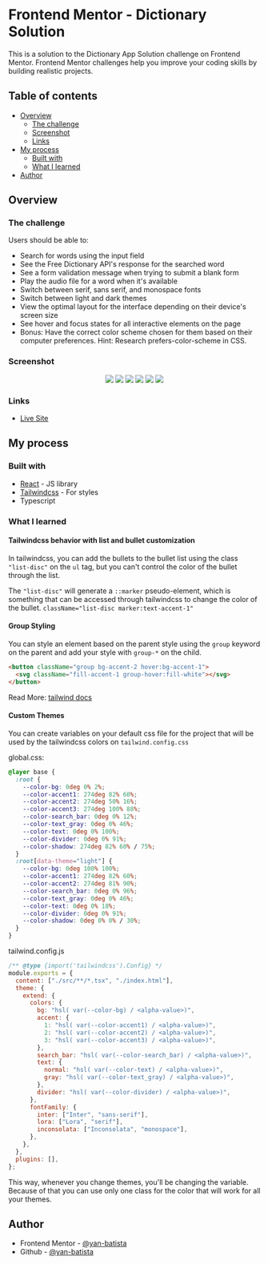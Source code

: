 # Frontend Mentor - Dictionary Solution

This is a solution to the Dictionary App Solution challenge on Frontend Mentor. Frontend Mentor challenges help you improve your coding skills by building realistic projects.

## Table of contents

- [Overview](#overview)
  - [The challenge](#the-challenge)
  - [Screenshot](#screenshot)
  - [Links](#links)
- [My process](#my-process)
  - [Built with](#built-with)
  - [What I learned](#what-i-learned)
- [Author](#author)

## Overview

### The challenge

Users should be able to:

- Search for words using the input field
- See the Free Dictionary API's response for the searched word
- See a form validation message when trying to submit a blank form
- Play the audio file for a word when it's available
- Switch between serif, sans serif, and monospace fonts
- Switch between light and dark themes
- View the optimal layout for the interface depending on their device's screen size
- See hover and focus states for all interactive elements on the page
- Bonus: Have the correct color scheme chosen for them based on their computer preferences. Hint: Research prefers-color-scheme in CSS.

### Screenshot

<p align="center" >
    <img src="./public/home-lg.png" />
    <img src="./public/not-found-lg.png" />
    <img src="./public/hello-lg.png" />
    <img src="./public/home-sm.png" />
    <img src="./public/not-found-sm.png" />
    <img src="./public/hello-sm.png" />
</p>

### Links

- [Live Site](https://dictionary-app-nu-nine.vercel.app/)

## My process

### Built with

- [React](https://reactjs.org/) - JS library
- [Tailwindcss](https://tailwindcss.com/) - For styles
- Typescript

### What I learned

#### Tailwindcss behavior with list and bullet customization

In tailwindcss, you can add the bullets to the bullet list using the class `"list-disc"` on the `ul` tag, but you can't control the color of the bullet through the list.

The `"list-disc"` will generate a `::marker` pseudo-element, which is something that can be accessed through tailwindcss to change the color of the bullet.
`className="list-disc marker:text-accent-1"`

#### Group Styling

You can style an element based on the parent style using the `group` keyword on the parent and add your style with `group-*` on the child.

```html
<button className="group bg-accent-2 hover:bg-accent-1">
  <svg className="fill-accent-1 group-hover:fill-white"></svg>
</button>
```

Read More: [tailwind docs](https://tailwindcss.com/docs/hover-focus-and-other-states#styling-based-on-parent-state)

#### Custom Themes

You can create variables on your default css file for the project that will be used by the tailwindcss colors on `tailwind.config.css`

global.css:

```css
@layer base {
  :root {
    --color-bg: 0deg 0% 2%;
    --color-accent1: 274deg 82% 60%;
    --color-accent2: 274deg 50% 16%;
    --color-accent3: 274deg 100% 88%;
    --color-search_bar: 0deg 0% 12%;
    --color-text_gray: 0deg 0% 46%;
    --color-text: 0deg 0% 100%;
    --color-divider: 0deg 0% 91%;
    --color-shadow: 274deg 82% 60% / 75%;
  }
  :root[data-theme="light"] {
    --color-bg: 0deg 100% 100%;
    --color-accent1: 274deg 82% 60%;
    --color-accent2: 274deg 81% 90%;
    --color-search_bar: 0deg 0% 96%;
    --color-text_gray: 0deg 0% 46%;
    --color-text: 0deg 0% 18%;
    --color-divider: 0deg 0% 91%;
    --color-shadow: 0deg 0% 0% / 30%;
  }
}
```

tailwind.config.js

```javascript
/** @type {import('tailwindcss').Config} */
module.exports = {
  content: ["./src/**/*.tsx", "./index.html"],
  theme: {
    extend: {
      colors: {
        bg: "hsl( var(--color-bg) / <alpha-value>)",
        accent: {
          1: "hsl( var(--color-accent1) / <alpha-value>)",
          2: "hsl( var(--color-accent2) / <alpha-value>)",
          3: "hsl( var(--color-accent3) / <alpha-value>)",
        },
        search_bar: "hsl( var(--color-search_bar) / <alpha-value>)",
        text: {
          normal: "hsl( var(--color-text) / <alpha-value>)",
          gray: "hsl( var(--color-text_gray) / <alpha-value>)",
        },
        divider: "hsl( var(--color-divider) / <alpha-value>)",
      },
      fontFamily: {
        inter: ["Inter", "sans-serif"],
        lora: ["Lora", "serif"],
        inconsolata: ["Inconsolata", "monospace"],
      },
    },
  },
  plugins: [],
};
```

This way, whenever you change themes, you'll be changing the variable. Because of that you can use only one class for the color that will work for all your themes.

## Author

- Frontend Mentor - [@yan-batista](https://www.frontendmentor.io/profile/yan-batista-1326)
- Github - [@yan-batista](https://github.com/yan-batista)
